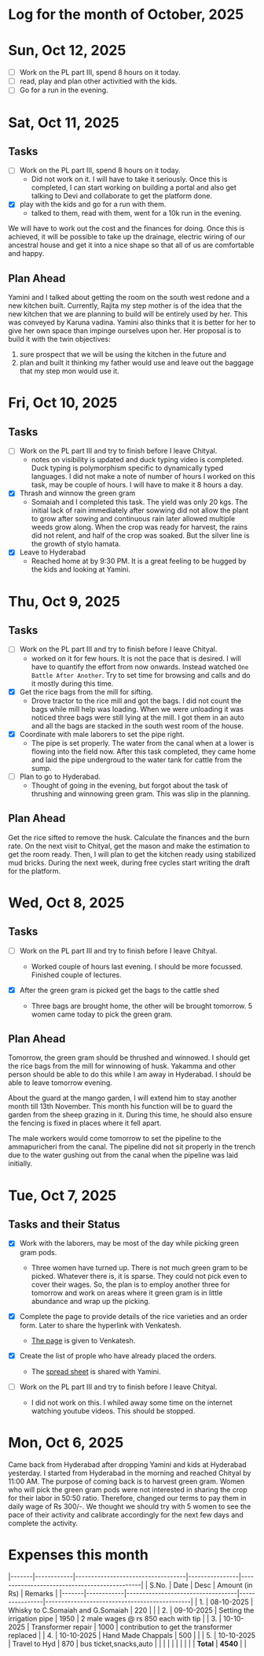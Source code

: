 Log for the month of October, 2025
==========================
# Sun, Oct 12, 2025
- [ ] Work on the PL part III, spend 8 hours on it today.
- [ ] read, play and plan other activitied with the kids.
- [ ] Go for a run in the evening.

# Sat, Oct 11, 2025
## Tasks
- [ ] Work on the PL part III, spend 8 hours on it today.
  - Did not work on it.  I will have to take it seriously.
    Once this is completed, I can start working on building
    a portal and also get talking to Devi and collaborate to
    get the platform done.
- [X] play with the kids and go for a run with them.
  - talked to them, read with them, went for a 10k run in
    the evening.  

We will have to work out the cost and the finances for
doing.  Once this is achieved, it will be possible to take
up the drainage, electric wiring of our ancestral house and
get it into a nice shape so that all of us are comfortable
and happy.  

## Plan Ahead
Yamini and I talked about getting the room on the south west
redone and a new kitchen built.  Currently, Rajita my step
mother is of the idea that the new kitchen that we are
planning to build will be entirely used by her.  This was
conveyed by Karuna vadina.  Yamini also thinks that it is
better for her to give her own space than impinge ourselves
upon her.  Her proposal is to build it with the twin objectives:  
1. sure prospect that we will be using the kitchen in the
   future and
2. plan and built it thinking my father would use and leave
   out the baggage that my step mon would use it.

# Fri, Oct 10, 2025
## Tasks

- [ ] Work on the PL part III and try to finish before I
      leave Chityal.
  - notes on visibility is updated and duck typing video is
    completed.  Duck typing is polymorphism specific to
    dynamically typed languages.  I did not make a note of
    number of hours I worked on this task, may be couple of
    hours.  I will have to make it 8 hours a day. 
- [X] Thrash and winnow the green gram
  - Somaiah and I completed this task.  The yield was only
    20 kgs.  The initial lack of rain immediately after
    sowwing did not allow the plant to grow after sowing and
    continuous rain later allowed multiple weeds grow along.
    When the crop was ready for harvest, the rains did not
    relent, and half of the crop was soaked.  But the silver
    line is the growth of stylo hamata. 
- [X] Leave to Hyderabad
  - Reached home at by 9:30 PM.  It is a great feeling to be
    hugged by the kids and looking at Yamini.

# Thu, Oct 9, 2025
## Tasks
- [ ] Work on the PL part III and try to finish before I
      leave Chityal.  
  - worked on it for few hours.  It is not the pace that is
    desired.  I will have to quantify the effort from now
    onwards.  Instead watched `One Battle After Another`.
    Try to set time for browsing and calls and do it mostly
    during this time.  
- [X] Get the rice bags from the mill for sifting.  
  - Drove tractor to the rice mill and got the bags.  I did
    not count the bags while mill help was loading.  When we
    were unloading it was noticed three bags were still
    lying at the mill.  I got them in an auto and all the
    bags are stacked in the south west room of the house.  
- [X] Coordinate with male laborers to set the pipe right.
  - The pipe is set properly.  The water from the canal when
    at a lower is flowing into the field now.  After this
    task completed, they came home and laid the pipe
    undergroud to the water tank for cattle from the sump.
- [ ] Plan to go to Hyderabad.
  - Thought of going in the evening, but forgot about the
    task of thrushing and winnowing green gram.  This was
    slip in the planning. 

## Plan Ahead

Get the rice sifted to remove the husk. Calculate the finances and
the burn rate.  On the next visit to Chityal, get the mason
and make the estimation to get the room ready.  Then, I will
plan to get the kitchen ready using stabilized mud bricks.
During the next week, during free cycles start writing the
draft for the platform.  


# Wed, Oct 8, 2025

## Tasks
- [ ] Work on the PL part III and try to finish before I
      leave Chityal.  
  - Worked couple of hours last evening.  I should be more
    focussed. Finished couple of lectures.  
      
- [X] After the green gram is picked get the bags to the
      cattle shed  
  - Three bags are brought home, the other will be brought
    tomorrow.  5 women came today to pick the green gram.

## Plan Ahead

Tomorrow, the green gram should be thrushed and winnowed.  I
should get the rice bags from the mill for winnowing of
husk.  Yakamma and other person should be able to do this
while I am away in Hyderabad.  I should be able to leave
tomorrow evening.  

About the guard at the mango garden, I will extend him to
stay another month till 13th November.  This month his
function will be to guard the garden from the sheep grazing
in it.  During this time, he should also ensure the
fencing is fixed in places where it fell apart.  

The male workers would come tomorrow to set the pipeline to
the ammapuricheri from the canal.  The pipeline did not sit
properly in the trench due to the water gushing out from the
canal when the pipeline was laid initially.  


# Tue, Oct 7, 2025

## Tasks and their Status

- [X] Work with the laborers, may be most of the day while
      picking green gram pods.  
  - Three women have turned up.  There is not much green
    gram to be picked.  Whatever there is, it is sparse.
    They could not pick even to cover their wages.  So, the
    plan is to employ another three for tomorrow and work on
    areas where it green gram is in little abundance and
    wrap up the picking.

- [X] Complete the page to provide details of the rice
      varieties and an order form.  Later to share the
      hyperlink with Venkatesh.  
  - [The
    page](https://travula.github.io/coopious-2025/rice.html)
    is given to Venkatesh.  

- [X] Create the list of prople who have already placed the
      orders.  
  - The [spread
    sheet](https://docs.google.com/spreadsheets/d/1YDC1iYJN1Q-j2xWHp7oOR9w7oLIPF7xVHBDZoqQIlOc/edit?usp=drive_link)
    is shared with Yamini.  

- [ ] Work on the PL part III and try to finish before I
      leave Chityal.
      
  - I did not work on this.  I whiled away some time on the
    internet watching youtube videos.  This should be
    stopped.

# Mon, Oct 6, 2025

Came back from Hyderabad after dropping Yamini and kids at
Hyderabad yesterday.  I started from Hyderabad in the
morning and reached Chityal by 11:00 AM.  The purpose of
coming back is to harvest green gram.  Women who will pick
the green gram pods were not interested in sharing the crop
for their labor in 50:50 ratio.  Therefore, changed our
terms to pay them in daily wage of Rs 300/-.  We thought we
should try with 5 women to see the pace of their activity and
calibrate accordingly for the next few days and complete the
activity.


# Expenses this month
|-------|------------|-----------------------------------|----------------|----------------------------------------------|
| S.No. | Date       | Desc                              | Amount (in Rs) | Remarks                                      |
|-------|------------|-----------------------------------|----------------|----------------------------------------------|
| 1.    | 08-10-2025 | Whisky to C.Somaiah and G.Somaiah | 220            |                                              |
| 2.    | 09-10-2025 | Setting the irrigation pipe       | 1950           | 2 male wages @ rs 850 each with tip          |
| 3.    | 10-10-2025 | Transformer repair                | 1000           | contribution to get the transformer replaced |
| 4.    | 10-10-2025 | Hand Made Chappals                | 500            |                                              |
| 5.    | 10-10-2025 | Travel to Hyd                     | 870            | bus ticket,snacks,auto                       |
|       |            |                                   |                |                                              |
|       |            | **Total**                         | **4540**       |                                              |
    
    

